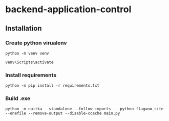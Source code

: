# backend-application-control

## Installation
### Create python virualenv
```
python -m venv venv
```

```
venv\Scripts\activate
```

### Install requirements
```
python -m pip install -r requirements.txt
```

### Build .exe
```
python -m nuitka --standalone --follow-imports  --python-flag=no_site --onefile --remove-output --disable-ccache main.py
```
